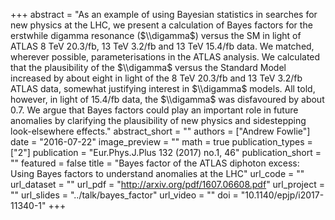 +++
abstract = "As an example of using Bayesian statistics in searches for new physics at the LHC, we present a calculation of Bayes factors for the erstwhile digamma resonance ($\\digamma$) versus the SM in light of ATLAS 8 TeV 20.3/fb, 13 TeV 3.2/fb and 13 TeV 15.4/fb data. We matched, wherever possible, parameterisations in the ATLAS analysis. We calculated that the plausibility of the $\\digamma$ versus the Standard Model increased by about eight in light of the 8 TeV 20.3/fb and 13 TeV 3.2/fb ATLAS data, somewhat justifying interest in $\\digamma$ models. All told, however, in light of 15.4/fb data, the $\\digamma$ was disfavoured by about 0.7. We argue that Bayes factors could play an important role in future anomalies by clarifying the plausibility of new physics and sidestepping look-elsewhere effects."
abstract_short = ""
authors = ["Andrew Fowlie"]
date = "2016-07-22"
image_preview = ""
math = true
publication_types = ["2"]
publication = "Eur.Phys.J.Plus 132 (2017) no.1, 46"
publication_short = ""
featured = false
title = "Bayes factor of the ATLAS diphoton excess: Using Bayes factors to understand anomalies at the LHC"
url_code = ""
url_dataset = ""
url_pdf = "http://arxiv.org/pdf/1607.06608.pdf"
url_project = ""
url_slides = "../talk/bayes_factor"
url_video = ""
doi = "10.1140/epjp/i2017-11340-1"
+++
